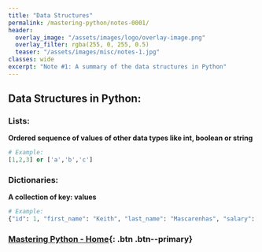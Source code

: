 ```yaml
---
title: "Data Structures"
permalink: /mastering-python/notes-0001/
header:
  overlay_image: "/assets/images/logo/overlay-image.png"
  overlay_filter: rgba(255, 0, 255, 0.5)
  teaser: "/assets/images/misc/notes-1.jpg"
classes: wide
excerpt: "Note #1: A summary of the data structures in Python"
---
```


## Data Structures in Python:

### Lists:
**Ordered sequence of values of other data types like int, boolean or string**

```python
# Example:
[1,2,3] or ['a','b','c']
```

### Dictionaries:
**A collection of key: values**

```python
# Example:
{"id": 1, "first_name": "Keith", "last_name": "Mascarenhas", "salary": "80000.00"}
```

### [Mastering Python - Home](/mastering-python/){: .btn .btn--primary}
